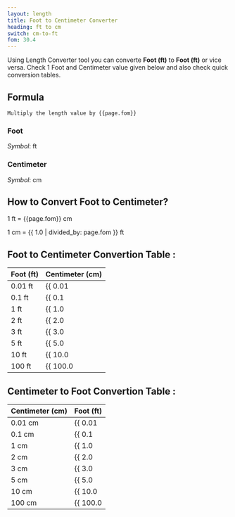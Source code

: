 ```yaml
---
layout: length
title: Foot to Centimeter Converter
heading: ft to cm
switch: cm-to-ft
fom: 30.4
---
```


Using Length Converter tool you can converte **Foot (ft)** to **Foot (ft)** or vice versa. Check 1 Foot and Centimeter value given below and also check quick conversion tables.

## Formula
`Multiply the length value by {{page.fom}}`

### Foot
*Symbol*: ft

### Centimeter
*Symbol*: cm

## How to Convert Foot to Centimeter?
1 ft = {{page.fom}} cm

1 cm = {{ 1.0 | divided_by: page.fom }} ft

## Foot to Centimeter Convertion Table :

| Foot (ft) | Centimeter (cm) |
| ---- | ---- |
| 0.01 ft | {{ 0.01 | times: page.fom | round: 12 }} cm |
| 0.1 ft | {{ 0.1 | times: page.fom | round: 12 }} cm |
| 1 ft | {{ 1.0 | times: page.fom | round: 12 }} cm |
| 2 ft | {{ 2.0 | times: page.fom | round: 12 }} cm |
| 3 ft | {{ 3.0 | times: page.fom | round: 12 }} cm |
| 5 ft | {{ 5.0 | times: page.fom | round: 12 }} cm |
| 10 ft | {{ 10.0 | times: page.fom | round: 12 }} cm |
| 100 ft | {{ 100.0 | times: page.fom | round: 12 }} cm |

## Centimeter to Foot Convertion Table :

| Centimeter (cm) | Foot (ft) |
| ---- | ---- |
| 0.01 cm | {{ 0.01 | divided_by: page.fom | round: 12 }} ft |
| 0.1 cm | {{ 0.1 | divided_by: page.fom | round: 12 }} ft |
| 1 cm | {{ 1.0 | divided_by: page.fom | round: 12 }} ft |
| 2 cm | {{ 2.0 | divided_by: page.fom | round: 12 }} ft |
| 3 cm | {{ 3.0 | divided_by: page.fom | round: 12 }} ft |
| 5 cm | {{ 5.0 | divided_by: page.fom | round: 12 }} ft |
| 10 cm | {{ 10.0 | divided_by: page.fom | round: 12 }} ft |
| 100 cm | {{ 100.0 | divided_by: page.fom | round: 12 }} ft |

<script>
selectInput[5].selected = true
selectOutput[3].selected = true
</script>

